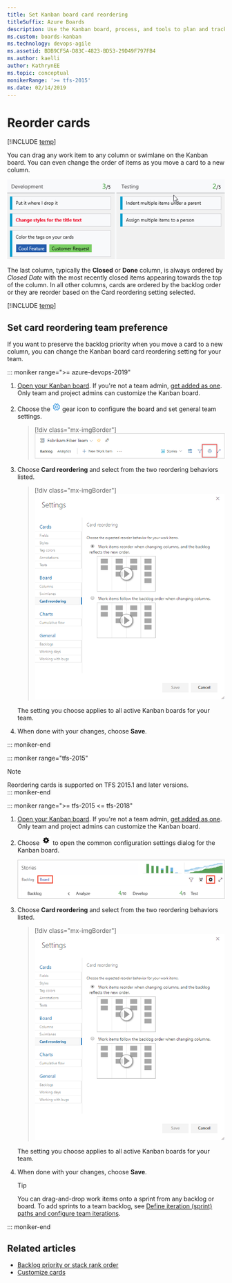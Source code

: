 ```yaml
---
title: Set Kanban board card reordering
titleSuffix: Azure Boards
description: Use the Kanban board, process, and tools to plan and track work in Azure Boards and Team Foundation Server 
ms.custom: boards-kanban 
ms.technology: devops-agile
ms.assetid: BDB9CF5A-D83C-4823-BD53-29D49F797FB4
ms.author: kaelli
author: KathrynEE
ms.topic: conceptual
monikerRange: '>= tfs-2015'
ms.date: 02/14/2019
---
```



# Reorder cards  
[!INCLUDE [temp](../includes/version-vsts-tfs-2015-on.md)]  
<a id="reorder-cards"></a>

You can drag any work item to any column or swimlane on the Kanban board. You can even change the order of items as you move a card to a new column. 

![Reorder cards while changing columns](media/8_7_02.gif)

<a id="card-reorder-note"></a>

The last column, typically the **Closed** or **Done** column, is always ordered by *Closed Date* with the most recently closed items appearing towards the top of the column. In all other columns, cards are ordered by the backlog order or they are reorder based on the Card reordering setting selected.  

[!INCLUDE [temp](../includes/prerequisites-team-settings.md)]


<a id="card-reorder-setting"></a>

## Set card reordering team preference  

If you want to preserve the backlog priority when you move a card to a new column, you can change the Kanban board card reordering setting for your team. 

::: moniker range=">= azure-devops-2019"

1. [Open your Kanban board](kanban-quickstart.md). If you're not a team admin, [get added as one](../../organizations/settings/add-team-administrator.md). Only team and project admins can customize the Kanban board.

1. Choose the ![](../../media/icons/blue-gear.png) gear icon to configure the board and set general team settings.  

	> [!div class="mx-imgBorder"]
	> ![Open board settings for a team, vert nav](../../organizations/settings/media/configure-team/open-board-settings.png)  

2. Choose **Card reordering** and select from the two reordering  behaviors listed.  

	> [!div class="mx-imgBorder"]  
	> ![Settings dialog, Card reordering dialog](../../boards/boards/media/kanban-card-reordering-up1.png) 

	The setting you choose applies to all active Kanban boards for your team.  

3. When done with your changes, choose **Save**.

::: moniker-end 


::: moniker range="tfs-2015"
> [!NOTE]  
> Reordering cards is supported on TFS 2015.1 and later versions.  
::: moniker-end

::: moniker range=">= tfs-2015 <= tfs-2018"

1. [Open your Kanban board](kanban-quickstart.md). If you're not a team admin, [get added as one](../../organizations/settings/add-team-administrator.md). Only team and project admins can customize the Kanban board.

1. Choose ![settings icon](../../media/icons/team-settings-gear-icon.png) to open the common configuration settings dialog for the Kanban board. 

	![Kanban board, open common configuration settings](media/add-columns-open-settings-ts.png)  

2. Choose **Card reordering** and select from the two reordering behaviors listed.  

	> [!div class="mx-imgBorder"]  
	> ![Settings dialog, Card reordering dialog](../../boards/boards/media/kanban-card-reordering-up1.png) 

	The setting you choose applies to all active Kanban boards for your team.  

3. When done with your changes, choose **Save**.

	> [!TIP]
	> You can drag-and-drop work items onto a sprint from any backlog or board. To add sprints to a team backlog, see [Define iteration (sprint) paths and configure team iterations](../../organizations/settings/set-iteration-paths-sprints.md). 

::: moniker-end


## Related articles   

* [Backlog priority or stack rank order](../backlogs/backlogs-overview.md#stack-rank)
* [Customize cards](../../boards/boards/customize-cards.md)   

